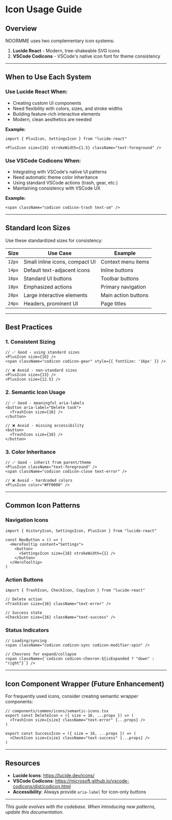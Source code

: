 # Icon Usage Guide

## Overview

NOORMME uses two complementary icon systems:

1. **Lucide React** - Modern, tree-shakeable SVG icons
2. **VSCode Codicons** - VSCode's native icon font for theme consistency

---

## When to Use Each System

### Use Lucide React When:
- Creating custom UI components
- Need flexibility with colors, sizes, and stroke widths
- Building feature-rich interactive elements
- Modern, clean aesthetics are needed

**Example:**
```tsx
import { PlusIcon, SettingsIcon } from "lucide-react"

<PlusIcon size={16} strokeWidth={1.5} className="text-foreground" />
```

### Use VSCode Codicons When:
- Integrating with VSCode's native UI patterns
- Need automatic theme color inheritance
- Using standard VSCode actions (trash, gear, etc.)
- Maintaining consistency with VSCode UX

**Example:**
```tsx
<span className="codicon codicon-trash text-sm" />
```

---

## Standard Icon Sizes

Use these standardized sizes for consistency:

| Size | Use Case | Example |
|------|----------|---------|
| `12px` | Small inline icons, compact UI | Context menu items |
| `14px` | Default text-adjacent icons | Inline buttons |
| `16px` | Standard UI buttons | Toolbar buttons |
| `18px` | Emphasized actions | Primary navigation |
| `20px` | Large interactive elements | Main action buttons |
| `24px` | Headers, prominent UI | Page titles |

---

## Best Practices

### 1. Consistent Sizing
```tsx
// ✅ Good - using standard sizes
<PlusIcon size={16} />
<span className="codicon codicon-gear" style={{ fontSize: '16px' }} />

// ❌ Avoid - non-standard sizes
<PlusIcon size={13} />
<PlusIcon size={12.5} />
```

### 2. Semantic Icon Usage
```tsx
// ✅ Good - meaningful aria-labels
<button aria-label="Delete task">
  <TrashIcon size={16} />
</button>

// ❌ Avoid - missing accessibility
<button>
  <TrashIcon size={16} />
</button>
```

### 3. Color Inheritance
```tsx
// ✅ Good - inherit from parent/theme
<PlusIcon className="text-foreground" />
<span className="codicon codicon-close text-error" />

// ❌ Avoid - hardcoded colors
<PlusIcon color="#FF0000" />
```

---

## Common Icon Patterns

### Navigation Icons
```tsx
import { HistoryIcon, SettingsIcon, PlusIcon } from "lucide-react"

const NavButton = () => (
  <HeroTooltip content="Settings">
    <button>
      <SettingsIcon size={18} strokeWidth={1} />
    </button>
  </HeroTooltip>
)
```

### Action Buttons
```tsx
import { TrashIcon, CheckIcon, CopyIcon } from "lucide-react"

// Delete action
<TrashIcon size={16} className="text-error" />

// Success state
<CheckIcon size={16} className="text-success" />
```

### Status Indicators
```tsx
// Loading/syncing
<span className="codicon codicon-sync codicon-modifier-spin" />

// Chevrons for expand/collapse
<span className={`codicon codicon-chevron-${isExpanded ? "down" : "right"}`} />
```

---

## Icon Component Wrapper (Future Enhancement)

For frequently used icons, consider creating semantic wrapper components:

```tsx
// components/common/icons/semantic-icons.tsx
export const DeleteIcon = ({ size = 16, ...props }) => (
  <TrashIcon size={size} className="text-error" {...props} />
)

export const SuccessIcon = ({ size = 16, ...props }) => (
  <CheckIcon size={size} className="text-success" {...props} />
)
```

---

## Resources

- **Lucide Icons**: https://lucide.dev/icons/
- **VSCode Codicons**: https://microsoft.github.io/vscode-codicons/dist/codicon.html
- **Accessibility**: Always provide `aria-label` for icon-only buttons

---

*This guide evolves with the codebase. When introducing new patterns, update this documentation.*
